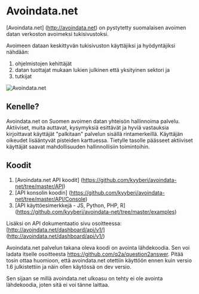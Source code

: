 Avoindata.net
=============

[Avoindata.net] (http://avoindata.net) on pystytetty suomalaisen avoimen datan verkoston avoimeksi tukisivustoksi.

Avoimeen dataan keskittyvän tukisivuston käyttäjiksi ja hyödyntäjiksi nähdään:

1. ohjelmistojen kehittäjät
2. datan tuottajat mukaan lukien julkinen että yksityinen sektori ja
3. tutkijat

![Avoindata.net](http://avoindata.net/images/github/avoin-front.png)


Kenelle?
--------

Avoindata.net on Suomen avoimen datan yhteisön hallinnoima palvelu. Aktiiviset, muita auttavat, kysymyksiä esittävät ja hyviä vastauksia kirjoittavat käyttäjät "palkitaan" palvelun sisällä rintamerkeillä. Käyttäjän oikeudet lisääntyvät pisteiden karttuessa. Tietylle tasolle päässeet aktiiviset käyttäjät saavat mahdollisuuden hallinnollisiin toimintoihin.

Koodit
--------

1. [Avoindata.net API koodit] (https://github.com/kyyberi/avoindata-net/tree/master/API)
2. [API konsolin koodin] (https://github.com/kyyberi/avoindata-net/tree/master/API/Console)
3. [API käyttöesimerkkejä - JS, Python, PHP, R] (https://github.com/kyyberi/avoindata-net/tree/master/examples)

Lisäksi on API dokumentaatio sivu osoitteessa: [http://avoindata.net/dashboard/api/v1/] (http://avoindata.net/dashboard/api/v1/)

Avoindata.net palvelun takana oleva koodi on avointa lähdekoodia. Sen voi ladata itselle osoitteesta https://github.com/q2a/question2answer. Pitää tosin ottaa huomioon, että avoindata.net otettiin käyttöön ennen kuin versio 1.6 julkistettiin ja näin ollen käytössä on dev versio.

Sen sijaan se millä avoindata.net ulkoasu on tehty ei ole avointa lähdekoodia, joten sitä ei voi tänne laittaa.
